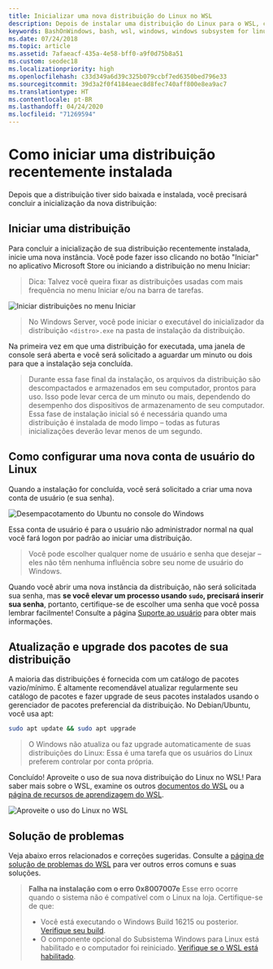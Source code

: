 ```yaml
---
title: Inicializar uma nova distribuição do Linux no WSL
description: Depois de instalar uma distribuição do Linux para o WSL, conclua a inicialização seguindo estas etapas simples
keywords: BashOnWindows, bash, wsl, windows, windows subsystem for linux, windowssubsystem, ubuntu, debian, suse, windows 10
ms.date: 07/24/2018
ms.topic: article
ms.assetid: 7afaeacf-435a-4e58-bff0-a9f0d75b8a51
ms.custom: seodec18
ms.localizationpriority: high
ms.openlocfilehash: c33d349a6d39c325b079ccbf7ed6350bed796e33
ms.sourcegitcommit: 39d3a2f0f4184eaec8d8fec740aff800e8ea9ac7
ms.translationtype: HT
ms.contentlocale: pt-BR
ms.lasthandoff: 04/24/2020
ms.locfileid: "71269594"
---
```

# <a name="initializing-a-newly-installed-distro"></a>Como iniciar uma distribuição recentemente instalada
Depois que a distribuição tiver sido baixada e instalada, você precisará concluir a inicialização da nova distribuição:

## <a name="launch-a-distro"></a>Iniciar uma distribuição
Para concluir a inicialização de sua distribuição recentemente instalada, inicie uma nova instância. Você pode fazer isso clicando no botão "Iniciar" no aplicativo Microsoft Store ou iniciando a distribuição no menu Iniciar:

> Dica: Talvez você queira fixar as distribuições usadas com mais frequência no menu Iniciar e/ou na barra de tarefas.

![Iniciar distribuições no menu Iniciar](media/start-menu.png)

> No Windows Server, você pode iniciar o executável do inicializador da distribuição `<distro>.exe` na pasta de instalação da distribuição.

Na primeira vez em que uma distribuição for executada, uma janela de console será aberta e você será solicitado a aguardar um minuto ou dois para que a instalação seja concluída.

> Durante essa fase final da instalação, os arquivos da distribuição são descompactados e armazenados em seu computador, prontos para uso. Isso pode levar cerca de um minuto ou mais, dependendo do desempenho dos dispositivos de armazenamento de seu computador. Essa fase de instalação inicial só é necessária quando uma distribuição é instalada de modo limpo – todas as futuras inicializações deverão levar menos de um segundo.

## <a name="setting-up-a-new-linux-user-account"></a>Como configurar uma nova conta de usuário do Linux

Quando a instalação for concluída, você será solicitado a criar uma nova conta de usuário (e sua senha). 

![Desempacotamento do Ubuntu no console do Windows](media/UbuntuInstall.png)

Essa conta de usuário é para o usuário não administrador normal na qual você fará logon por padrão ao iniciar uma distribuição.

> Você pode escolher qualquer nome de usuário e senha que desejar – eles não têm nenhuma influência sobre seu nome de usuário do Windows. 

Quando você abrir uma nova instância da distribuição, não será solicitada sua senha, mas **se você elevar um processo usando `sudo`, precisará inserir sua senha**, portanto, certifique-se de escolher uma senha que você possa lembrar facilmente! Consulte a página [Suporte ao usuário](user-support.md) para obter mais informações.

## <a name="update--upgrade-your-distros-packages"></a>Atualização e upgrade dos pacotes de sua distribuição

A maioria das distribuições é fornecida com um catálogo de pacotes vazio/mínimo. É altamente recomendável atualizar regularmente seu catálogo de pacotes e fazer upgrade de seus pacotes instalados usando o gerenciador de pacotes preferencial da distribuição. No Debian/Ubuntu, você usa apt:

```bash
sudo apt update && sudo apt upgrade
```

> O Windows não atualiza ou faz upgrade automaticamente de suas distribuições do Linux: Essa é uma tarefa que os usuários do Linux preferem controlar por conta própria.

Concluído! Aproveite o uso de sua nova distribuição do Linux no WSL! Para saber mais sobre o WSL, examine os outros [documentos do WSL](https://aka.ms/wsldocs) ou a [página de recursos de aprendizagem do WSL](https://aka.ms/learnwsl).

![Aproveite o uso do Linux no WSL](media/linux-on-wsl.png)

## <a name="troubleshooting"></a>Solução de problemas

Veja abaixo erros relacionados e correções sugeridas. Consulte a [página de solução de problemas do WSL](troubleshooting.md) para ver outros erros comuns e suas soluções.

> **Falha na instalação com o erro 0x8007007e** Esse erro ocorre quando o sistema não é compatível com o Linux na loja.  Certifique-se de que:
> * Você está executando o Windows Build 16215 ou posterior. [Verifique seu build](troubleshooting.md#check-your-build-number).
> * O componente opcional do Subsistema Windows para Linux está habilitado e o computador foi reiniciado.  [Verifique se o WSL está habilitado](troubleshooting.md#confirm-wsl-is-enabled).
